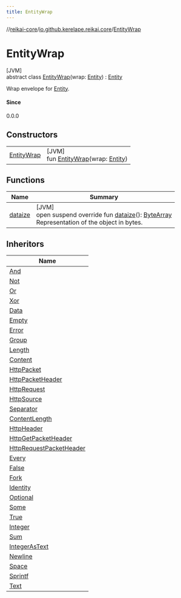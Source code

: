 ```yaml
---
title: EntityWrap
---
```

//[reikai-core](../../../index.html)/[io.github.kerelape.reikai.core](../index.html)/[EntityWrap](index.html)



# EntityWrap



[JVM]\
abstract class [EntityWrap](index.html)(wrap: [Entity](../-entity/index.html)) : [Entity](../-entity/index.html)

Wrap envelope for [Entity](../-entity/index.html).



#### Since



0.0.0



## Constructors


| | |
|---|---|
| [EntityWrap](-entity-wrap.html) | [JVM]<br>fun [EntityWrap](-entity-wrap.html)(wrap: [Entity](../-entity/index.html)) |


## Functions


| Name | Summary |
|---|---|
| [dataize](../-entity/dataize.html) | [JVM]<br>open suspend override fun [dataize](../-entity/dataize.html)(): [ByteArray](https://kotlinlang.org/api/latest/jvm/stdlib/kotlin/-byte-array/index.html)<br>Representation of the object in bytes. |


## Inheritors


| Name |
|---|
| [And](../../io.github.kerelape.reikai.binary/-and/index.html) |
| [Not](../../io.github.kerelape.reikai.binary/-not/index.html) |
| [Or](../../io.github.kerelape.reikai.binary/-or/index.html) |
| [Xor](../../io.github.kerelape.reikai.binary/-xor/index.html) |
| [Data](../-data/index.html) |
| [Empty](../-empty/index.html) |
| [Error](../-error/index.html) |
| [Group](../-group/index.html) |
| [Length](../-length/index.html) |
| [Content](../../io.github.kerelape.reikai.io/-content/index.html) |
| [HttpPacket](../../io.github.kerelape.reikai.io.network.http/-http-packet/index.html) |
| [HttpPacketHeader](../../io.github.kerelape.reikai.io.network.http/-http-packet-header/index.html) |
| [HttpRequest](../../io.github.kerelape.reikai.io.network.http/-http-request/index.html) |
| [HttpSource](../../io.github.kerelape.reikai.io.network.http/-http-source/index.html) |
| [Separator](../../io.github.kerelape.reikai.io.network.http/-separator/index.html) |
| [ContentLength](../../io.github.kerelape.reikai.io.network.http.headers/-content-length/index.html) |
| [HttpHeader](../../io.github.kerelape.reikai.io.network.http.headers/-http-header/index.html) |
| [HttpGetPacketHeader](../../io.github.kerelape.reikai.io.network.http.request/-http-get-packet-header/index.html) |
| [HttpRequestPacketHeader](../../io.github.kerelape.reikai.io.network.http.request/-http-request-packet-header/index.html) |
| [Every](../../io.github.kerelape.reikai.logic/-every/index.html) |
| [False](../../io.github.kerelape.reikai.logic/-false/index.html) |
| [Fork](../../io.github.kerelape.reikai.logic/-fork/index.html) |
| [Identity](../../io.github.kerelape.reikai.logic/-identity/index.html) |
| [Optional](../../io.github.kerelape.reikai.logic/-optional/index.html) |
| [Some](../../io.github.kerelape.reikai.logic/-some/index.html) |
| [True](../../io.github.kerelape.reikai.logic/-true/index.html) |
| [Integer](../../io.github.kerelape.reikai.math.strict/-integer/index.html) |
| [Sum](../../io.github.kerelape.reikai.math.strict/-sum/index.html) |
| [IntegerAsText](../../io.github.kerelape.reikai.text/-integer-as-text/index.html) |
| [Newline](../../io.github.kerelape.reikai.text/-newline/index.html) |
| [Space](../../io.github.kerelape.reikai.text/-space/index.html) |
| [Sprintf](../../io.github.kerelape.reikai.text/-sprintf/index.html) |
| [Text](../../io.github.kerelape.reikai.text/-text/index.html) |

